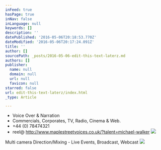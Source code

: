 ```yaml
---
inFeed: true
hasPage: true
inNav: false
inLanguage: null
keywords: []
description: ''
datePublished: '2016-05-06T20:18:53.770Z'
dateModified: '2016-05-06T20:17:24.091Z'
title: ''
author: []
sourcePath: _posts/2016-05-06-edit-this-text-laterz.md
authors: []
publisher:
  name: null
  domain: null
  url: null
  favicon: null
starred: false
url: edit-this-text-laterz/index.html
_type: Article

---
```

* Voice Over & Narration
* Commercials, Corporates, TV, Radio, Cinema & Web. 
* +44 (0) 78474321
* reel@ http://www.maplestreetvoices.co.uk/?talent=michael-walker
![](https://the-grid-user-content.s3-us-west-2.amazonaws.com/6fad685e-3ff9-42af-bc86-2cc71cdaa06c.jpg)

  
  
Multi camera Direction/Mixing - Live Events, Broadcast, Webcast
![](https://the-grid-user-content.s3-us-west-2.amazonaws.com/af7ca7a9-218b-48bd-9ffe-ba27296f7ae4.jpg)
